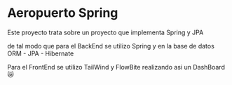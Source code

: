 <h1>Aeropuerto Spring</h1>

<p>Este proyecto trata sobre un proyecto que implementa Spring y JPA</p>
<p>de tal modo que para el BackEnd se utilizo Spring y en la base de datos ORM - JPA - Hibernate</p>
<p>Para el FrontEnd se utilizo TailWind y FlowBite realizando asi un DashBoard 😿</p>
